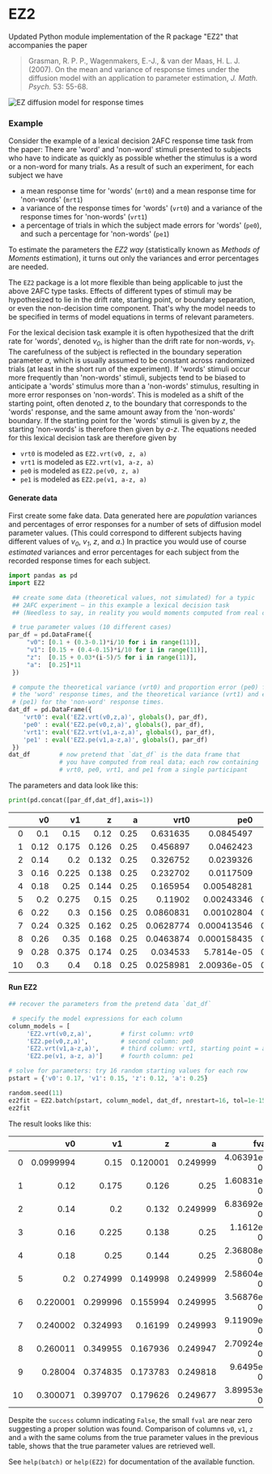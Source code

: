 # EZ2

Updated Python module implementation of the R package "EZ2" that accompanies the paper

> Grasman, R. P. P., Wagenmakers, E.-J., & van der Maas, H. L. J. (2007). On the mean and variance of response times under the diffusion model with an application to parameter estimation, _J. Math. Psych._ 53: 55-68.

![EZ diffusion model for response times](https://media.springernature.com/lw685/springer-static/image/art%3A10.3758%2Fs13423-016-1081-y/MediaObjects/13423_2016_1081_Fig1_HTML.gif?as=webp)

### Example


Consider the example of a lexical decision 2AFC response time task from the paper: There are 'word' and 'non-word' stimuli presented to subjects who have to indicate as quickly as possible whether the stimulus is a word or a non-word for many trials. As a result of such an experiment, for each subject we have

- a mean response time for 'words' (`mrt0`) and a mean response time for 'non-words' (`mrt1`)
- a variance of the response times for 'words' (`vrt0`) and a variance of the response times for 'non-words' (`vrt1`)
- a percentage of trials in which the subject made errors for 'words' (`pe0`), and such a percentage for 'non-words' (`pe1`)

To estimate the parameters the _EZ2 way_ (statistically known as _Methods of Moments_ estimation), it turns out only the variances and error percentages are needed. 

The `EZ2` package is a lot more flexible than being applicable to just the above 2AFC type tasks. Effects of different types of stimuli may be hypothesized to lie in the drift rate, starting point, or boundary separation, or even the non-decision time component. That's why the model needs to be specified in terms of model equations in terms of relevant parameters. 

For the lexical decision task example it is often hypothesized that the drift rate for 'words', denoted _v<sub>0</sub>_, is higher than the drift rate for non-words, _v<sub>1</sub>_. The carefulness of the subject is reflected in the boundary seperation parameter _a_, which is usually assumed to be constant across randomized trials (at least in the short run of the experiment). If 'words' stimuli occur more frequently than 'non-words' stimuli, subjects tend to be biased to anticipate a 'words' stimulus more than a 'non-words' stimulus, resulting in more error responses on 'non-words'. This is modeled as a shift of the starting point, often denoted _z_, to the boundary that corresponds to the 'words' response, and the same amount away from the 'non-words' boundary. If the starting point for the 'words' stimuli is given by _z_, the starting 'non-words' is therefore then given by _a-z_. The equations needed for this lexical decision task are therefore given by

- `vrt0` is modeled as `EZ2.vrt(v0, z, a)`
- `vrt1` is modeled as `EZ2.vrt(v1, a-z, a)`
- `pe0` is modeled as `EZ2.pe(v0, z, a)`
- `pe1` is modeled as `EZ2.pe(v1, a-z, a)`

#### Generate data

First create some fake data. Data generated here are *population* variances and percentages of error responses for a number of sets of diffusion model parameter values. (This could correspond to different subjects having different values of _v<sub>0</sub>_, _v<sub>1</sub>_, _z_, and _a_.) In practice you would use of course _estimated_ variances and error percentages for each subject from the recorded response times for each subject.


```python
import pandas as pd
import EZ2

 ## create some data (theoretical values, not simulated) for a typic
 ## 2AFC experiment — in this example a lexical decision task
 ## (Needless to say, in reality you would moments computed from real data!)

 # true parameter values (10 different cases)
par_df = pd.DataFrame({
     "v0": [0.1 + (0.3-0.1)*i/10 for i in range(11)],
     "v1": [0.15 + (0.4-0.15)*i/10 for i in range(11)],
     "z":  [0.15 + 0.03*(i-5)/5 for i in range(11)],
     "a":  [0.25]*11
 })

 # compute the theoretical variance (vrt0) and proportion error (pe0) for 
 # the 'word' response times, and the theoretical variance (vrt1) and error
 # (pe1) for the 'non-word' response times.
dat_df = pd.DataFrame({
    'vrt0': eval('EZ2.vrt(v0,z,a)', globals(), par_df),
    'pe0' : eval('EZ2.pe(v0,z,a)', globals(), par_df),
    'vrt1': eval('EZ2.vrt(v1,a-z,a)', globals(), par_df),
    'pe1' : eval('EZ2.pe(v1,a-z,a)', globals(), par_df)
 })
dat_df        # now pretend that `dat_df` is the data frame that 
              # you have computed from real data; each row containing
              # vrt0, pe0, vrt1, and pe1 from a single participant
```

The parameters and data look like this:

```python
print(pd.concat([par_df,dat_df],axis=1))
```

|    |   v0 |    v1 |     z |    a |      vrt0 |         pe0 |      vrt1 |        pe1 |
|---:|-----:|------:|------:|-----:|----------:|------------:|----------:|-----------:|
|  0 | 0.1  | 0.15  | 0.12  | 0.25 | 0.631635  | 0.0845497   | 0.283616  | 0.0196997  |
|  1 | 0.12 | 0.175 | 0.126 | 0.25 | 0.456897  | 0.0462423   | 0.203525  | 0.0128801  |
|  2 | 0.14 | 0.2   | 0.132 | 0.25 | 0.326752  | 0.0239326   | 0.149945  | 0.00887018 |
|  3 | 0.16 | 0.225 | 0.138 | 0.25 | 0.232702  | 0.0117509   | 0.113401  | 0.00646083 |
|  4 | 0.18 | 0.25  | 0.144 | 0.25 | 0.165954  | 0.00548281  | 0.087874  | 0.00498789 |
|  5 | 0.2  | 0.275 | 0.15  | 0.25 | 0.11902   | 0.00243346  | 0.0695974 | 0.00408571 |
|  6 | 0.22 | 0.3   | 0.156 | 0.25 | 0.0860831 | 0.00102804  | 0.0561972 | 0.00355256 |
|  7 | 0.24 | 0.325 | 0.162 | 0.25 | 0.0628774 | 0.000413546 | 0.0461548 | 0.00327962 |
|  8 | 0.26 | 0.35  | 0.168 | 0.25 | 0.0463874 | 0.000158435 | 0.0384793 | 0.00321474 |
|  9 | 0.28 | 0.375 | 0.174 | 0.25 | 0.034533  | 5.7814e-05  | 0.0325108 | 0.00334596 |
| 10 | 0.3  | 0.4   | 0.18  | 0.25 | 0.0258981 | 2.00936e-05 | 0.0278019 | 0.00369786 |


#### Run EZ2

```python
## recover the parameters from the pretend data `dat_df`

 # specify the model expressions for each column
column_models = [
     'EZ2.vrt(v0,z,a)',        # first column: vrt0
     'EZ2.pe(v0,z,a)',         # second column: pe0
     'EZ2.vrt(v1,a-z,a)',      # third column: vrt1, starting point = a-z
     'EZ2.pe(v1, a-z, a)']     # fourth column: pe1

# solve for parameters: try 16 random starting values for each row
pstart = {'v0': 0.17, 'v1': 0.15, 'z': 0.12, 'a': 0.25}

random.seed(11)
ez2fit = EZ2.batch(pstart, column_model, dat_df, nrestart=16, tol=1e-15)
ez2fit
```

The result looks like this:

|    |        v0 |       v1 |        z |        a |        fval |   niter |   status | success   |    norm_jac |
|---:|----------:|---------:|---------:|---------:|------------:|--------:|---------:|:----------|------------:|
|  0 | 0.0999994 | 0.15     | 0.120001 | 0.249999 | 4.06391e-07 |      17 |        2 | False     | 0.0763213   |
|  1 | 0.12      | 0.175    | 0.126    | 0.25     | 1.60831e-07 |      13 |        2 | False     | 0.150949    |
|  2 | 0.14      | 0.2      | 0.132    | 0.249999 | 6.83692e-08 |       8 |        2 | False     | 0.335807    |
|  3 | 0.16      | 0.225    | 0.138    | 0.25     | 1.1612e-08  |      14 |        2 | False     | 0.163066    |
|  4 | 0.18      | 0.25     | 0.144    | 0.25     | 2.36808e-08 |      12 |        2 | False     | 0.044371    |
|  5 | 0.2       | 0.274999 | 0.149998 | 0.249999 | 2.58604e-08 |      16 |        2 | False     | 3.60527e-08 |
|  6 | 0.220001  | 0.299996 | 0.155994 | 0.249995 | 3.56876e-08 |      19 |        2 | False     | 0.0854866   |
|  7 | 0.240002  | 0.324993 | 0.16199  | 0.249993 | 9.11909e-08 |      23 |        2 | False     | 0.0177482   |
|  8 | 0.260011  | 0.349955 | 0.167936 | 0.249947 | 2.70924e-07 |      12 |        2 | False     | 0.013834    |
|  9 | 0.28004   | 0.374835 | 0.173783 | 0.249818 | 9.6495e-07  |      31 |        2 | False     | 0.00198474  |
| 10 | 0.300071  | 0.399707 | 0.179626 | 0.249677 | 3.89953e-06 |      30 |        2 | False     | 0.00143761  |

Despite the `success` column indicating `False`, the small `fval` are near zero suggesting a proper solution was found. Comparison of columns `v0`, `v1`, `z` and `a` with the same colums from the true parameter values in the previous table, shows that the true parameter values are retrieved well.

See `help(batch)` or `help(EZ2)` for documentation of the available function.
